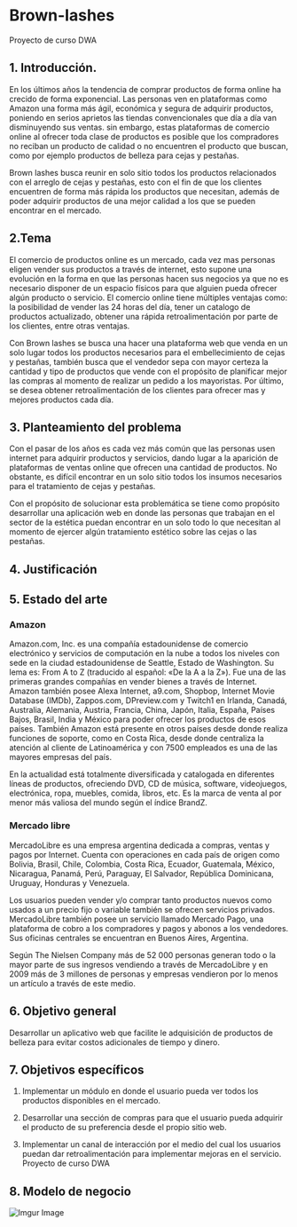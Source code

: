 # Brown-lashes
Proyecto de curso DWA

## 1. Introducción.
En los últimos años la tendencia de comprar productos de forma online ha crecido de forma exponencial. Las personas ven en plataformas como Amazon una forma más ágil, económica y segura de adquirir productos, poniendo en serios aprietos las tiendas convencionales que día a día van disminuyendo sus ventas. sin embargo, estas plataformas de comercio online al ofrecer toda clase de productos es posible que los compradores no reciban un producto de calidad o no encuentren el producto que buscan, como por ejemplo productos de belleza para cejas y pestañas.  

Brown lashes busca reunir en solo sitio todos los productos relacionados con el arreglo de cejas y pestañas, esto con el fin de que los clientes encuentren de forma más rápida los productos que necesitan, además de poder adquirir productos de una mejor calidad a los que se pueden encontrar en el mercado.  
## 2.Tema
El comercio de productos online es un mercado, cada vez mas personas eligen vender sus productos a través de internet, esto supone una evolución en la forma en que las personas hacen sus negocios ya que no es necesario disponer de un espacio físicos para que alguien pueda ofrecer algún producto o servicio. El comercio online tiene múltiples ventajas como: la posibilidad de vender las 24 horas del día, tener un catalogo de productos actualizado, obtener una rápida retroalimentación por parte de los clientes, entre otras ventajas.  

Con Brown lashes se busca una hacer una plataforma web que venda en un solo lugar todos los productos necesarios para el embellecimiento de cejas y pestañas, también busca que el vendedor sepa con mayor certeza la cantidad y tipo de productos que vende con el propósito de planificar mejor las compras al momento de realizar un pedido a los mayoristas. Por último, se desea obtener retroalimentación de los clientes para ofrecer mas y mejores productos cada día.  

## 3. Planteamiento del problema
Con el pasar de los años es cada vez más común que las personas usen internet para adquirir productos y servicios, dando lugar a la aparición de plataformas de ventas online que ofrecen una cantidad de productos. No obstante, es difícil encontrar en un solo sitio todos los insumos necesarios para el tratamiento de cejas y pestañas.  

Con el propósito de solucionar esta problemática se tiene como propósito desarrollar una aplicación web en donde las personas que trabajan en el sector de la estética puedan encontrar en un solo todo lo que necesitan al momento de ejercer algún tratamiento estético sobre las cejas o las pestañas.  
## 4. Justificación
## 5. Estado del arte
### Amazon
Amazon.com, Inc. es una compañía estadounidense de comercio electrónico y servicios de computación en la nube a todos los niveles con sede en la ciudad estadounidense de Seattle, Estado de Washington. Su lema es: From A to Z (traducido al español: «De la A a la Z»). Fue una de las primeras grandes compañías en vender bienes a través de Internet. Amazon también posee Alexa Internet, a9.com, Shopbop, Internet Movie Database (IMDb), Zappos.com, DPreview.com y Twitch1 en Irlanda, Canadá, Australia, Alemania, Austria, Francia, China, Japón, Italia, España, Países Bajos, Brasil, India y México para poder ofrecer los productos de esos países. También Amazon está presente en otros países desde donde realiza funciones de soporte, como en Costa Rica, desde donde centraliza la atención al cliente de Latinoamérica y con 7500 empleados es una de las mayores empresas del país.  

En la actualidad está totalmente diversificada y catalogada en diferentes líneas de productos, ofreciendo DVD, CD de música, software, videojuegos, electrónica, ropa, muebles, comida, libros, etc. Es la marca de venta al por menor más valiosa del mundo según el índice BrandZ.  



### Mercado libre
MercadoLibre es una empresa argentina dedicada a compras, ventas y pagos por Internet. Cuenta con operaciones en cada país de origen como Bolivia, Brasil, Chile, Colombia, Costa Rica, Ecuador, Guatemala, México, Nicaragua, Panamá, Perú, Paraguay, El Salvador, República Dominicana, Uruguay, Honduras y Venezuela.  

Los usuarios pueden vender y/o comprar tanto productos nuevos como usados a un precio fijo o variable también se ofrecen servicios privados. MercadoLibre también posee un servicio llamado Mercado Pago, una plataforma de cobro a los compradores y pagos y abonos a los vendedores. Sus oficinas centrales se encuentran en Buenos Aires, Argentina.  

Según The Nielsen Company más de 52 000 personas generan todo o la mayor parte de sus ingresos vendiendo a través de MercadoLibre y en 2009 más de 3 millones de personas y empresas vendieron por lo menos un artículo a través de este medio.  
## 6. Objetivo general
Desarrollar un aplicativo web que facilite le adquisición de productos de belleza para evitar costos adicionales de tiempo y dinero.  
## 7. Objetivos específicos
1.	Implementar un módulo en donde el usuario pueda ver todos los productos disponibles en el mercado.  

2.	Desarrollar una sección de compras para que el usuario pueda adquirir el producto de su preferencia desde el propio sitio web.  

3.	Implementar un canal de interacción por el medio del cual los usuarios puedan dar retroalimentación para implementar mejoras en el servicio.  
Proyecto de curso DWA  

## 8. Modelo de negocio

![Imgur Image](https://i.imgur.com/ti7zFJd.png)  


